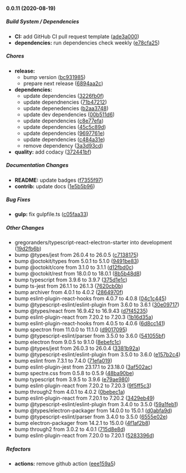 #### 0.0.11 (2020-08-19)

##### Build System / Dependencies

- **CI:** add GitHub CI pull request template ([ade3a000](https://github.com/gregoranders/typescript-react-electron-starter/commit/ade3a00013cb72ab8409c06ab493469e01d23c9b))
- **dependencies:** run dependencies check weekly ([e78cfa25](https://github.com/gregoranders/typescript-react-electron-starter/commit/e78cfa25eedbb689d7436ac93a0a967c025f4580))

##### Chores

- **release:**
  - bump version ([bc931985](https://github.com/gregoranders/typescript-react-electron-starter/commit/bc931985078fbace9bfbbb3830a5210c7f685cdc))
  - prepare next release ([6894aa2c](https://github.com/gregoranders/typescript-react-electron-starter/commit/6894aa2c3eb0d4c0a09078f583b152d6353da6a1))
- **dependencies:**
  - update dependencies ([3226fb0f](https://github.com/gregoranders/typescript-react-electron-starter/commit/3226fb0f6693725c841ff8ca04d5235fc32086b2))
  - update dependnencies ([71b47212](https://github.com/gregoranders/typescript-react-electron-starter/commit/71b4721282a3e942de14a55e9de9bc9f3c6d2a86))
  - update depenedencies ([b2aa3748](https://github.com/gregoranders/typescript-react-electron-starter/commit/b2aa37481a67f6e06bf7d31fddf24a6aa94e7568))
  - update dev dependencies ([00b511d6](https://github.com/gregoranders/typescript-react-electron-starter/commit/00b511d69e282989c71f9f44c7d971142685c549))
  - update dependencies ([c8e77efa](https://github.com/gregoranders/typescript-react-electron-starter/commit/c8e77efa8b0d12ae9d38f7c6b20f151240775e76))
  - update dependencies ([45c5c89d](https://github.com/gregoranders/typescript-react-electron-starter/commit/45c5c89d986e2c2d36e2973cb84821d7be6b94ca))
  - update dependencies ([9697761e](https://github.com/gregoranders/typescript-react-electron-starter/commit/9697761e239ba16267007ed66d2496d1bd3fa77e))
  - update dependencies ([c484a31e](https://github.com/gregoranders/typescript-react-electron-starter/commit/c484a31e7a13612764a4945cde652fe83b68ddb6))
  - remove dependency ([3a3d93cd](https://github.com/gregoranders/typescript-react-electron-starter/commit/3a3d93cd43be55672c95323cd368716854659e65))
- **quality:** add codacy ([372441bf](https://github.com/gregoranders/typescript-react-electron-starter/commit/372441bf7ce6654aaf6bcc25d9f76b8dd6c39070))

##### Documentation Changes

- **README:** update badges ([f7355f97](https://github.com/gregoranders/typescript-react-electron-starter/commit/f7355f97f44ec27b7ae24e0de182d92cf6139a9c))
- **contrib:** update docs ([1e5b5b96](https://github.com/gregoranders/typescript-react-electron-starter/commit/1e5b5b9600d9aad8336b9b750e6b158e3a9afc54))

##### Bug Fixes

- **gulp:** fix gulpfile.ts ([c05faa33](https://github.com/gregoranders/typescript-react-electron-starter/commit/c05faa3370dc247ae33b6f1c84dde1477278bc49))

##### Other Changes

- gregoranders/typescript-react-electron-starter into development ([19d2fb6b](https://github.com/gregoranders/typescript-react-electron-starter/commit/19d2fb6baa1ecd4553dedce481a8967a1d7c2b36))
- bump @types/jest from 26.0.4 to 26.0.5 ([c7138175](https://github.com/gregoranders/typescript-react-electron-starter/commit/c71381754956c04777d7634350e32e06c0c23466))
- bump @octokit/types from 5.0.1 to 5.1.0 ([9491be83](https://github.com/gregoranders/typescript-react-electron-starter/commit/9491be8390cfc192e580b1bd6a3571282534fa36))
- bump @octokit/core from 3.1.0 to 3.1.1 ([d12fbd0c](https://github.com/gregoranders/typescript-react-electron-starter/commit/d12fbd0c0bc1c712e62723c28b6d33ba15fd1794))
- bump @octokit/rest from 18.0.0 to 18.0.1 ([8b5b48d8](https://github.com/gregoranders/typescript-react-electron-starter/commit/8b5b48d840bbc86f73f081dbf4ef234f6eb48643))
- bump typescript from 3.9.6 to 3.9.7 ([375d1e1c](https://github.com/gregoranders/typescript-react-electron-starter/commit/375d1e1c108cf9e1246acf09ff38eabebdaa25b2))
- bump ts-jest from 26.1.1 to 26.1.3 ([7620cb0b](https://github.com/gregoranders/typescript-react-electron-starter/commit/7620cb0b889f555f06c132aef04544c2e01bfb07))
- bump archiver from 4.0.1 to 4.0.2 ([2864970f](https://github.com/gregoranders/typescript-react-electron-starter/commit/2864970fa4e3be93f137e0749870203ccc13ecef))
- bump eslint-plugin-react-hooks from 4.0.7 to 4.0.8 ([04c1c445](https://github.com/gregoranders/typescript-react-electron-starter/commit/04c1c445b8ca031159d77d15a6c03c6979e04dbd))
- bump @typescript-eslint/eslint-plugin from 3.6.0 to 3.6.1 ([30e09717](https://github.com/gregoranders/typescript-react-electron-starter/commit/30e0971715344a03008bdf28686ad6bc7213d2a3))
- bump @types/react from 16.9.42 to 16.9.43 ([d7f45235](https://github.com/gregoranders/typescript-react-electron-starter/commit/d7f452359349aa6a8745e2a95e511644064e3624))
- bump eslint-plugin-react from 7.20.2 to 7.20.3 ([1b16d35a](https://github.com/gregoranders/typescript-react-electron-starter/commit/1b16d35a49bcb52ac1136fe07b36394e1de7d780))
- bump eslint-plugin-react-hooks from 4.0.5 to 4.0.6 ([6d8cc141](https://github.com/gregoranders/typescript-react-electron-starter/commit/6d8cc1414ae977fd2e623b828a45c0cbe0c2d1b8))
- bump spectron from 11.0.0 to 11.1.0 ([d9017095](https://github.com/gregoranders/typescript-react-electron-starter/commit/d9017095c26e1a6ad60cda4a7a6107727118163f))
- bump @typescript-eslint/parser from 3.5.0 to 3.6.0 ([541055bf](https://github.com/gregoranders/typescript-react-electron-starter/commit/541055bf5544937eb3fc9d3ab7cc8658da28f560))
- bump electron from 9.0.5 to 9.1.0 ([8ebefc1c](https://github.com/gregoranders/typescript-react-electron-starter/commit/8ebefc1c2068606ce5d0068723d17ef32ab5dba1))
- bump @types/jest from 26.0.3 to 26.0.4 ([3381b92a](https://github.com/gregoranders/typescript-react-electron-starter/commit/3381b92aa83793f41bc6bb5e9ed353b05857845d))
- bump @typescript-eslint/eslint-plugin from 3.5.0 to 3.6.0 ([e157b2c4](https://github.com/gregoranders/typescript-react-electron-starter/commit/e157b2c4c031927c103b524086a0bdbbd1943eec))
- bump eslint from 7.3.1 to 7.4.0 ([71efa019](https://github.com/gregoranders/typescript-react-electron-starter/commit/71efa019e19bbcfb731ce439d456dff5b3ad03c6))
- bump eslint-plugin-jest from 23.17.1 to 23.18.0 ([3af502ac](https://github.com/gregoranders/typescript-react-electron-starter/commit/3af502acc4038e46000b5d327a46d0636f8b059e))
- bump spectre.css from 0.5.8 to 0.5.9 ([48ba90be](https://github.com/gregoranders/typescript-react-electron-starter/commit/48ba90bedd77807794d3656b5f2a717abba74aaf))
- bump typescript from 3.9.5 to 3.9.6 ([e79ae980](https://github.com/gregoranders/typescript-react-electron-starter/commit/e79ae980d98e632d2decaf4a6e1db41b37a8b81a))
- bump eslint-plugin-react from 7.20.2 to 7.20.3 ([9f5ff5c3](https://github.com/gregoranders/typescript-react-electron-starter/commit/9f5ff5c3ec57eb38c7ed9b01ca56e67b7d3d79a8))
- bump through2 from 4.0.1 to 4.0.2 ([0bebec1a](https://github.com/gregoranders/typescript-react-electron-starter/commit/0bebec1a5bd0002f6bb3fcef02da2f26ba6507d5))
- bump eslint-plugin-react from 7.20.1 to 7.20.2 ([3429eb49](https://github.com/gregoranders/typescript-react-electron-starter/commit/3429eb49fae9515a207b38ce362796a2b9c3f344))
- bump @typescript-eslint/eslint-plugin from 3.4.0 to 3.5.0 ([59a1feb1](https://github.com/gregoranders/typescript-react-electron-starter/commit/59a1feb1f9b124026e7497fe79ac421eb67bf724))
- bump @types/electron-packager from 14.0.0 to 15.0.1 ([d0abfa9d](https://github.com/gregoranders/typescript-react-electron-starter/commit/d0abfa9dd1842bfa710870fa5d947f19a6bffa3e))
- bump @typescript-eslint/parser from 3.4.0 to 3.5.0 ([6555e02e](https://github.com/gregoranders/typescript-react-electron-starter/commit/6555e02e5fb3f77a29a2c7e6daf6ae0b76ed76ad))
- bump electron-packager from 14.2.1 to 15.0.0 ([4f1af2b8](https://github.com/gregoranders/typescript-react-electron-starter/commit/4f1af2b87aec9a000876150453d126950221719d))
- bump through2 from 3.0.2 to 4.0.1 ([715d8e8d](https://github.com/gregoranders/typescript-react-electron-starter/commit/715d8e8dbda7bf157155cc339f2c81d298038db3))
- bump eslint-plugin-react from 7.20.0 to 7.20.1 ([5283396d](https://github.com/gregoranders/typescript-react-electron-starter/commit/5283396dce76202211863ef3ef409d936c7f8cde))

##### Refactors

- **actions:** remove github action ([eee159a5](https://github.com/gregoranders/typescript-react-electron-starter/commit/eee159a56f35154a849415a6740fd9c81f1a410d))
